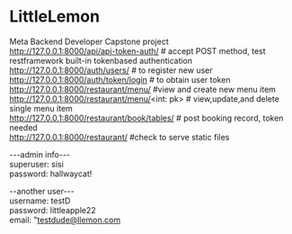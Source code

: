 # LittleLemon
Meta Backend Developer Capstone project<br>
http://127.0.0.1:8000/api/api-token-auth/ # accept POST method, test restframework built-in tokenbased authentication
http://127.0.0.1:8000/auth/users/  # to register new user <br>
http://127.0.0.1:8000/auth/token/login  # to obtain user token <br>
http://127.0.0.1:8000/restaurant/menu/  #view and create new menu item <br>
http://127.0.0.1:8000/restaurant/menu/<int: pk> # view,update,and delete single menu item <br>
http://127.0.0.1:8000/restaurant/book/tables/ # post booking record, token needed <br>
http://127.0.0.1:8000/restaurant/ #check to serve static files <br>

---admin info--- <br>
superuser: sisi <br>
password: hallwaycat! <br>

--another user--- <br>
username: testD <br>
password: littleapple22 <br>
email: "testdude@llemon.com
